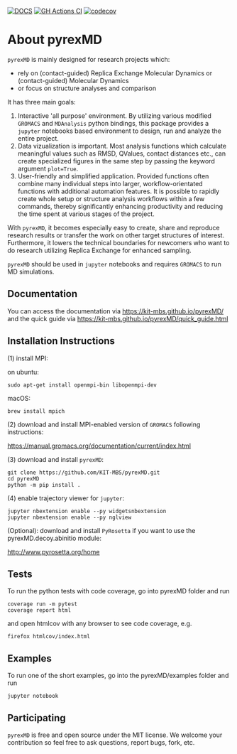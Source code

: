 [![DOCS](https://img.shields.io/badge/docs-1.0-blue?&logo=github)](https://kit-mbs.github.io/pyrexMD/)
[![GH Actions CI](https://github.com/KIT-MBS/pyrexMD/actions/workflows/gh-actions-ci.yml/badge.svg)](https://github.com/KIT-MBS/pyrexMD/actions/workflows/gh-actions-ci.yml)
[![codecov](https://codecov.io/gh/KIT-MBS/pyrexMD/branch/master/graph/badge.svg?token=TdmhhPgQNW)](https://codecov.io/gh/KIT-MBS/pyrexMD)


About pyrexMD
=============

`pyrexMD` is mainly designed for research projects which:

- rely on (contact-guided) Replica Exchange Molecular Dynamics or (contact-guided) Molecular Dynamics
- or focus on structure analyses and comparison

It has three main goals:

1. Interactive 'all purpose' environment. By utilizing various modified
`GROMACS` and `MDAnalysis` python bindings, this package provides a `jupyter`
notebooks based environment to design, run and analyze the entire project.
2. Data vizualization is important. Most analysis functions which calculate
meaningful values such as RMSD, QValues, contact distances etc., can create
specialized figures in the same step by passing the keyword argument
``plot=True``.
3. User-friendly and simplified application. Provided functions often combine many
individual steps into larger, workflow-orientated functions with additional
automation features. It is possible to rapidly create whole setup or structure
analysis workflows within a few commands, thereby significantly enhancing
productivity and reducing the time spent at various stages of the project.

With `pyrexMD`, it becomes especially easy to create, share and reproduce
research results or transfer the work on other target structures of interest.
Furthermore, it lowers the technical boundaries for newcomers who want to do
research utilizing Replica Exchange for enhanced sampling.

`pyrexMD` should be used in `jupyter` notebooks and requires `GROMACS` to run MD simulations.


## Documentation
You can access the documentation via https://kit-mbs.github.io/pyrexMD/
<br/>and the quick guide via https://kit-mbs.github.io/pyrexMD/quick_guide.html


## Installation Instructions
(1) install MPI:

on ubuntu:

    sudo apt-get install openmpi-bin libopenmpi-dev

macOS:

    brew install mpich

(2) download and install MPI-enabled version of `GROMACS` following instructions:

https://manual.gromacs.org/documentation/current/index.html


(3) download and install `pyrexMD`:

    git clone https://github.com/KIT-MBS/pyrexMD.git
    cd pyrexMD
    python -m pip install .


(4) enable trajectory viewer for `jupyter`:

    jupyter nbextension enable --py widgetsnbextension
    jupyter nbextension enable --py nglview


(Optional): download and install `PyRosetta` if you want to use the pyrexMD.decoy.abinitio module:

http://www.pyrosetta.org/home


## Tests
To run the python tests with code coverage, go into pyrexMD folder and run

    coverage run -m pytest
    coverage report html

and open htmlcov with any browser to see code coverage, e.g.

    firefox htmlcov/index.html


## Examples
To run one of the short examples, go into the pyrexMD/examples folder and run

    jupyter notebook

## Participating
`pyrexMD` is free and open source under the MIT license. We welcome your contribution so feel free to ask questions, report bugs, fork, etc.
